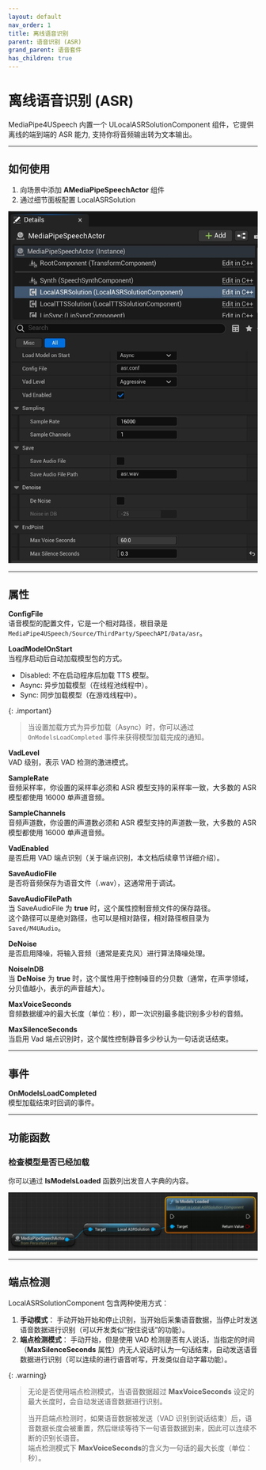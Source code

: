 ```yaml
---
layout: default
nav_order: 1
title: 离线语音识别
parent: 语音识别 (ASR)
grand_parent: 语音套件
has_children: true
---
```


# 离线语音识别 (ASR)

MediaPipe4USpeech 内置一个 ULocalASRSolutionComponent 组件，它提供离线的端到端的 ASR 能力, 支持你将音频输出转为文本输出。

---   
## 如何使用

1. 向场景中添加 **AMediaPipeSpeechActor** 组件
2. 通过细节面板配置 LocalASRSolution   

[![ASR details](./images/asr_details.jpg "ASR details")](./images/asr_details.jpg)

---   
## 属性

**ConfigFile**   
语音模型的配置文件，它是一个相对路径，根目录是`MediaPipe4USpeech/Source/ThirdParty/SpeechAPI/Data/asr`。  
   
**LoadModelOnStart**     
当程序启动后自动加载模型包的方式。   
- Disabled: 不在启动程序后加载 TTS 模型。
- Async: 异步加载模型（在线程池线程中）。
- Sync: 同步加载模型（在游戏线程中）。

{: .important}
> 当设置加载方式为异步加载（Async）时，你可以通过 `OnModelsLoadCompleted` 事件来获得模型加载完成的通知。
   
**VadLevel**      
VAD 级别，表示 VAD 检测的激进模式。

**SampleRate**  
音频采样率，你设置的采样率必须和 ASR 模型支持的采样率一致，大多数的 ASR 模型都使用 16000 单声道音频。 

**SampleChannels**  
音频声道数，你设置的声道数必须和 ASR 模型支持的声道数一致，大多数的 ASR 模型都使用 16000 单声道音频。  

**VadEnabled**   
是否启用 VAD 端点识别（关于端点识别，本文档后续章节详细介绍）。   

**SaveAudioFile**   
是否将音频保存为语音文件（.wav），这通常用于调试。      

**SaveAudioFilePath**   
当 SaveAudioFile 为 **true** 时，这个属性控制音频文件的保存路径。   
这个路径可以是绝对路径，也可以是相对路径，相对路径根目录为 `Saved/M4UAudio`。

**DeNoise**   
是否启用降噪，将输入音频（通常是麦克风）进行算法降噪处理。   

**NoiseInDB**   
当 **DeNoise** 为 **true** 时，这个属性用于控制噪音的分贝数（通常，在声学领域，分贝值越小，表示的声音越大）。

**MaxVoiceSeconds**    
音频数据缓冲的最大长度（单位：秒），即一次识别最多能识别多少秒的音频。

**MaxSilenceSeconds**   
当启用 Vad 端点识别时，这个属性控制静音多少秒认为一句话说话结束。

---   
## 事件   

**OnModelsLoadCompleted**   
模型加载结束时回调的事件。

---   

## 功能函数     

### 检查模型是否已经加载

你可以通过 **IsModelsLoaded** 函数列出发音人字典的内容。

[![IsModelsLoaded](./images/is_model_loaded.jpg "IsModelsLoaded")](./images/is_model_loaded.jpg)

---   

## 端点检测   

LocalASRSolutionComponent 包含两种使用方式：

1. **手动模式**： 手动开始开始和停止识别，当开始后采集语音数据，当停止时发送语音数据进行识别（可以开发类似“按住说话”的功能）。   
2. **端点检测模式**： 手动开始，但是使用 VAD 检测是否有人说话，当指定的时间（**MaxSilenceSeconds** 属性）内无人说话时认为一句话结束，自动发送语音数据进行识别（可以连续的进行语音听写，开发类似自动字幕功能）。

{: .warning}
> 无论是否使用端点检测模式，当语音数据超过 **MaxVoiceSeconds** 设定的最大长度时，会自动发送语音数据进行识别。    
> 
> 当开启端点检测时，如果语音数据被发送（VAD 识别到说话结束）后，语音数据长度会被重置，然后继续等待下一句语音数据到来，因此可以连续不断的识别长语音。   
> 端点检测模式下 **MaxVoiceSeconds**的含义为一句话的最大长度（单位：秒）。







